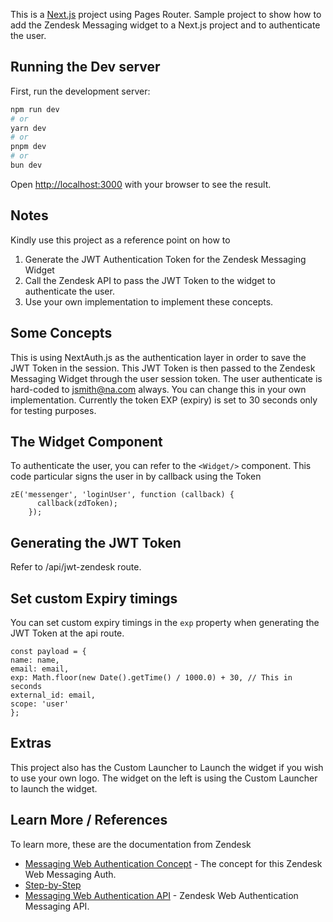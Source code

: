 This is a [Next.js](https://nextjs.org/) project using Pages Router.
Sample project to show how to add the Zendesk Messaging widget to a Next.js project and to authenticate the user.

## Running the Dev server

First, run the development server:

```bash
npm run dev
# or
yarn dev
# or
pnpm dev
# or
bun dev
```

Open [http://localhost:3000](http://localhost:3000) with your browser to see the result.

## Notes

Kindly use this project as a reference point on how to

1. Generate the JWT Authentication Token for the Zendesk Messaging Widget
2. Call the Zendesk API to pass the JWT Token to the widget to authenticate the user.
3. Use your own implementation to implement these concepts.

## Some Concepts

This is using NextAuth.js as the authentication layer in order to save the JWT Token in the session.
This JWT Token is then passed to the Zendesk Messaging Widget through the user session token.
The user authenticate is hard-coded to jsmith@na.com always. You can change this in your own implementation.
Currently the token EXP (expiry) is set to 30 seconds only for testing purposes.

## The Widget Component

To authenticate the user, you can refer to the `<Widget/>` component.
This code particular signs the user in by callback using the Token

    zE('messenger', 'loginUser', function (callback) {
          callback(zdToken);
        });

## Generating the JWT Token

Refer to /api/jwt-zendesk route.

## Set custom Expiry timings

You can set custom expiry timings in the `exp` property when generating the JWT Token at the api route.

    const payload = {
    name: name,
    email: email,
    exp: Math.floor(new Date().getTime() / 1000.0) + 30, // This in seconds
    external_id: email,
    scope: 'user'
    };

## Extras

This project also has the Custom Launcher to Launch the widget if you wish to use your own logo.
The widget on the left is using the Custom Launcher to launch the widget.

## Learn More / References

To learn more, these are the documentation from Zendesk

- [Messaging Web Authentication Concept](https://support.zendesk.com/hc/en-us/articles/4411666638746-Authenticating-end-users-in-messaging-for-the-Web-Widget-and-mobile-SDK) - The concept for this Zendesk Web Messaging Auth.
- [Step-by-Step](https://developer.zendesk.com/documentation/zendesk-web-widget-sdks/sdks/web/enabling_auth_visitors/)
- [Messaging Web Authentication API](https://developer.zendesk.com/api-reference/widget-messaging/web/authentication/) - Zendesk Web Authentication Messaging API.
